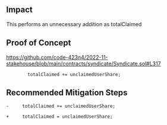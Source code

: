 


## Impact
This performs an unnecessary addition as   totalClaimed

## Proof of Concept
https://github.com/code-423n4/2022-11-stakehouse/blob/main/contracts/syndicate/Syndicate.sol#L317

```
        totalClaimed += unclaimedUserShare;

```

## Recommended Mitigation Steps

 ` -     totalClaimed += unclaimedUserShare; `

 ` +     totalClaimed = unclaimedUserShare; ` 

